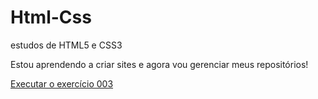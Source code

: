 # Html-Css

estudos de HTML5 e CSS3

Estou aprendendo a criar sites e agora vou gerenciar meus repositórios!

<a href="https://alexguimaraes0.github.io/Html-Css/Exercicios/ex003/index.html">Executar o exercício 003</a> 